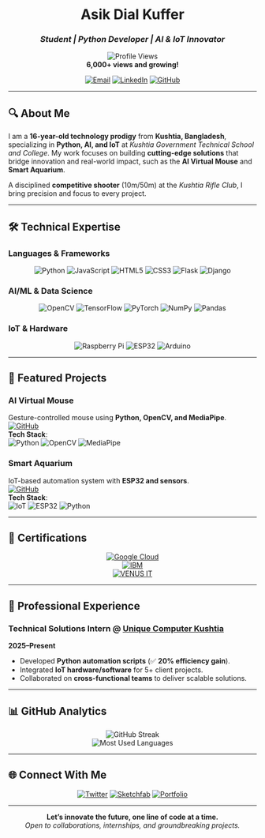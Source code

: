 <div align="center">  

# **Asik Dial Kuffer**  
### *Student | Python Developer | AI & IoT Innovator*  

![Profile Views](https://komarev.com/ghpvc/?username=asikdial-tech&label=Profile%20Views&color=2B2D42&style=for-the-badge&labelColor=000000)  
**6,000+ views and growing!**  

[![Email](https://img.shields.io/badge/📧_Email-asikdial.tech@proton.me-8B89CC?style=for-the-badge&logo=protonmail&logoColor=white)](mailto:asikdial.tech@proton.me)
[![LinkedIn](https://img.shields.io/badge/💼_LinkedIn-Connect-0A66C2?style=for-the-badge&logo=linkedin&logoColor=white)](https://linkedin.com/in/asikdial-tech)
[![GitHub](https://img.shields.io/badge/💻_GitHub-asikdial--tech-181717?style=for-the-badge&logo=github&logoColor=white)](https://github.com/asikdial-tech)

</div>  

---

## **🔍 About Me**  
I am a **16-year-old technology prodigy** from **Kushtia, Bangladesh**, specializing in **Python, AI, and IoT** at *Kushtia Government Technical School and College*. My work focuses on building **cutting-edge solutions** that bridge innovation and real-world impact, such as the **AI Virtual Mouse** and **Smart Aquarium**.  

A disciplined **competitive shooter** (10m/50m) at the *Kushtia Rifle Club*, I bring precision and focus to every project.  

---

## **🛠️ Technical Expertise**  
### **Languages & Frameworks**  
<div align="center">  

![Python](https://img.shields.io/badge/-Python-3776AB?logo=python&logoColor=white)
![JavaScript](https://img.shields.io/badge/-JavaScript-F7DF1E?logo=javascript&logoColor=black)
![HTML5](https://img.shields.io/badge/-HTML5-E34F26?logo=html5&logoColor=white)
![CSS3](https://img.shields.io/badge/-CSS3-1572B6?logo=css3&logoColor=white)
![Flask](https://img.shields.io/badge/-Flask-000000?logo=flask&logoColor=white)
![Django](https://img.shields.io/badge/-Django-092E20?logo=django&logoColor=white)

</div>  

### **AI/ML & Data Science**  
<div align="center">  

![OpenCV](https://img.shields.io/badge/-OpenCV-5C3EE8?logo=opencv&logoColor=white)
![TensorFlow](https://img.shields.io/badge/-TensorFlow-FF6F00?logo=tensorflow&logoColor=white)
![PyTorch](https://img.shields.io/badge/-PyTorch-EE4C2C?logo=pytorch&logoColor=white)
![NumPy](https://img.shields.io/badge/-NumPy-013243?logo=numpy&logoColor=white)
![Pandas](https://img.shields.io/badge/-Pandas-150458?logo=pandas&logoColor=white)

</div>  

### **IoT & Hardware**  
<div align="center">  

![Raspberry Pi](https://img.shields.io/badge/-Raspberry_Pi-A22846?logo=raspberry-pi&logoColor=white)
![ESP32](https://img.shields.io/badge/-ESP32-FF6900?logo=espressif&logoColor=white)
![Arduino](https://img.shields.io/badge/-Arduino-00979D?logo=arduino&logoColor=white)

</div>  

---

## **🚀 Featured Projects**  
### **AI Virtual Mouse**  
Gesture-controlled mouse using **Python, OpenCV, and MediaPipe**.  
[![GitHub](https://img.shields.io/badge/View_Repository-181717?style=for-the-badge&logo=github)](https://github.com/asikdial-tech/ai-virtual-mouse)  
**Tech Stack**:  
![Python](https://img.shields.io/badge/-Python-3776AB?logo=python&logoColor=white)
![OpenCV](https://img.shields.io/badge/-OpenCV-5C3EE8?logo=opencv&logoColor=white)
![MediaPipe](https://img.shields.io/badge/-MediaPipe-FF6F61?logo=google&logoColor=white)

### **Smart Aquarium**  
IoT-based automation system with **ESP32 and sensors**.  
[![GitHub](https://img.shields.io/badge/View_Repository-181717?style=for-the-badge&logo=github)](https://github.com/asikdial-tech/smart-aquarium)  
**Tech Stack**:  
![IoT](https://img.shields.io/badge/-IoT-00A4EF?logo=raspberrypi&logoColor=white)
![ESP32](https://img.shields.io/badge/-ESP32-FF6900?logo=espressif&logoColor=white)
![Python](https://img.shields.io/badge/-Python-3776AB?logo=python&logoColor=white)

---

## **📜 Certifications**  
<div align="center">  

[![Google Cloud](https://img.shields.io/badge/Google_Cloud-LLM_•_AI_•_Generative_AI-4285F4?style=for-the-badge&logo=googlecloud&logoColor=white)](https://cloud.google.com)  
[![IBM](https://img.shields.io/badge/IBM-Python_101_for_Data_Science-054ADA?style=for-the-badge&logo=ibm&logoColor=white)](https://www.ibm.com)  
[![VENUS IT](https://img.shields.io/badge/VENUS_IT-Python_Prodigy-E65C00?style=for-the-badge&logo=python&logoColor=white)](https://example.com)  

</div>  

---

## **💼 Professional Experience**  
### **Technical Solutions Intern** @ [Unique Computer Kushtia](https://example.com)  
**2025–Present**  
- Developed **Python automation scripts** (✅ **20% efficiency gain**).  
- Integrated **IoT hardware/software** for 5+ client projects.  
- Collaborated on **cross-functional teams** to deliver scalable solutions.  

---

## **📊 GitHub Analytics**  
<div align="center">  

![GitHub Streak](https://streak-stats.demolab.com?user=asikdial-tech&theme=radical&border_radius=4.5&mode=weekly)  
![Most Used Languages](https://github-readme-stats.vercel.app/api/top-langs/?username=asikdial-tech&layout=compact&theme=radical&hide_border=true)  

</div>  

---

## **🌐 Connect With Me**  
<div align="center">  

[![Twitter](https://img.shields.io/badge/🐦_Twitter-@AsikDialTech-1DA1F2?style=for-the-badge&logo=x&logoColor=white)](https://x.com/AsikDialTech)
[![Sketchfab](https://img.shields.io/badge/🎨_Sketchfab-3D_Models-1CA0F1?style=for-the-badge&logo=sketchfab&logoColor=white)](https://sketchfab.com/asikdial.tech)
[![Portfolio](https://img.shields.io/badge/🌐_Portfolio-Explore-6C63FF?style=for-the-badge&logo=vercel&logoColor=white)](https://asikdial.tech)

</div>  

---

<div align="center">  

**Let’s innovate the future, one line of code at a time.**  
*Open to collaborations, internships, and groundbreaking projects.*  

</div>  
